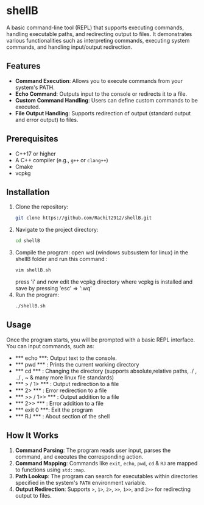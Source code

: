# shellB
A basic command-line tool (REPL) that supports executing commands, handling executable paths, and redirecting output to files. It demonstrates various functionalities such as interpreting commands, executing system commands, and handling input/output redirection.

## Features
- **Command Execution**: Allows you to execute commands from your system's PATH.
- **Echo Command**: Outputs input to the console or redirects it to a file.
- **Custom Command Handling**: Users can define custom commands to be executed.
- **File Output Handling**: Supports redirection of output (standard output and error output) to files.

## Prerequisites
- C++17 or higher
- A C++ compiler (e.g., `g++` or `clang++`)
- Cmake
- vcpkg

## Installation

1. Clone the repository:
   ```bash
   git clone https://github.com/Rachit2912/shellB.git
   ```
2. Navigate to the project directory:
   ```bash
   cd shellB
   ```
3. Compile the program:
   open wsl (windows subsustem for linux) in the shellB folder and run this command :
   ```bash
   vim shellB.sh
   ```
   press 'i' and now edit the vcpkg directory where vcpkg is installed and save by pressing 'esc' => ':wq' 
5. Run the program:
   ```bash
   ./shellB.sh
   ```

## Usage
Once the program starts, you will be prompted with a basic REPL interface. You can input commands, such as:
- *** echo ***: Output text to the console.
- *** pwd *** : Prints the current working directory
- *** cd *** : Changing the directory (supports absolute,relative paths, ./ , ../ , ~ & many more linux file standards)
- *** > / 1>  *** : Output redirection to a file
- *** 2> *** : Error redirection to a file
- *** >> / 1>> *** : Output addition to a file
- *** 2>> *** : Error addition to a file
- *** exit 0 ***: Exit the program
- *** RJ *** : About section of the shell


## How It Works
1. **Command Parsing**: The program reads user input, parses the command, and executes the corresponding action.
2. **Command Mapping**: Commands like `exit`, `echo`, `pwd`, `cd` & `RJ` are mapped to functions using `std::map`.
3. **Path Lookup**: The program can search for executables within directories specified in the system's `PATH` environment variable.
4. **Output Redirection**: Supports `>`, `1>`, `2>`, `>>`, `1>>`, and `2>>` for redirecting output to files.
